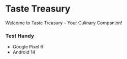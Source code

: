 # Taste Treasury

Welcome to Taste Treasury – Your Culinary Companion!

### Test Handy
- Google Pixel 6
- Android 14
